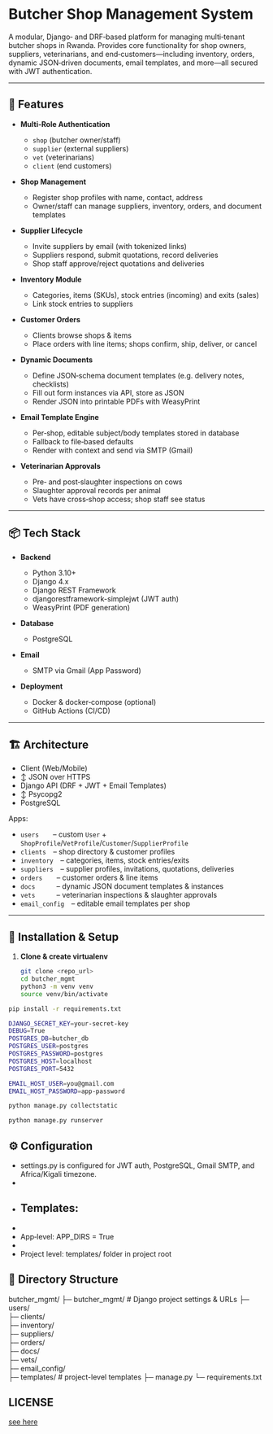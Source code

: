 # Butcher Shop Management System

A modular, Django‑ and DRF‑based platform for managing multi‑tenant butcher shops in Rwanda. Provides core functionality for shop owners, suppliers, veterinarians, and end‑customers—including inventory, orders, dynamic JSON‑driven documents, email templates, and more—all secured with JWT authentication.

---

## 🚀 Features

- **Multi‑Role Authentication**  
  - `shop` (butcher owner/staff)  
  - `supplier` (external suppliers)  
  - `vet` (veterinarians)  
  - `client` (end customers)

- **Shop Management**  
  - Register shop profiles with name, contact, address  
  - Owner/staff can manage suppliers, inventory, orders, and document templates

- **Supplier Lifecycle**  
  - Invite suppliers by email (with tokenized links)  
  - Suppliers respond, submit quotations, record deliveries  
  - Shop staff approve/reject quotations and deliveries

- **Inventory Module**  
  - Categories, items (SKUs), stock entries (incoming) and exits (sales)  
  - Link stock entries to suppliers

- **Customer Orders**  
  - Clients browse shops & items  
  - Place orders with line items; shops confirm, ship, deliver, or cancel

- **Dynamic Documents**  
  - Define JSON‑schema document templates (e.g. delivery notes, checklists)  
  - Fill out form instances via API, store as JSON  
  - Render JSON into printable PDFs with WeasyPrint

- **Email Template Engine**  
  - Per‑shop, editable subject/body templates stored in database  
  - Fallback to file‑based defaults  
  - Render with context and send via SMTP (Gmail)

- **Veterinarian Approvals**  
  - Pre‑ and post‑slaughter inspections on cows  
  - Slaughter approval records per animal  
  - Vets have cross‑shop access; shop staff see status

---

## 📦 Tech Stack

- **Backend**  
  - Python 3.10+  
  - Django 4.x  
  - Django REST Framework  
  - djangorestframework-simplejwt (JWT auth)  
  - WeasyPrint (PDF generation)

- **Database**  
  - PostgreSQL

- **Email**  
  - SMTP via Gmail (App Password)

- **Deployment**  
  - Docker & docker‑compose (optional)  
  - GitHub Actions (CI/CD)

---

## 🏗 Architecture

- Client (Web/Mobile)
- ↕ JSON over HTTPS
- Django API (DRF + JWT + Email Templates)
- ↕ Psycopg2
- PostgreSQL


Apps:
- `users`  – custom `User` + `ShopProfile`/`VetProfile`/`Customer`/`SupplierProfile`  
- `clients` – shop directory & customer profiles  
- `inventory` – categories, items, stock entries/exits  
- `suppliers` – supplier profiles, invitations, quotations, deliveries  
- `orders`  – customer orders & line items  
- `docs`   – dynamic JSON document templates & instances  
- `vets`   – veterinarian inspections & slaughter approvals  
- `email_config` – editable email templates per shop  

---

## 🔧 Installation & Setup

1. **Clone & create virtualenv**
   ```bash
   git clone <repo_url>
   cd butcher_mgmt
   python3 -m venv venv
   source venv/bin/activate
```bash
pip install -r requirements.txt
```
```bash
DJANGO_SECRET_KEY=your-secret-key
DEBUG=True
POSTGRES_DB=butcher_db
POSTGRES_USER=postgres
POSTGRES_PASSWORD=postgres
POSTGRES_HOST=localhost
POSTGRES_PORT=5432

EMAIL_HOST_USER=you@gmail.com
EMAIL_HOST_PASSWORD=app-password

python manage.py collectstatic

python manage.py runserver
```

## ⚙ Configuration
- settings.py is configured for JWT auth, PostgreSQL, Gmail SMTP, and Africa/Kigali timezone.
- 
- ## Templates:
- 
- App‑level: APP_DIRS = True
- 
- Project level: templates/ folder in project root

## 📁 Directory Structure
butcher_mgmt/
├─ butcher_mgmt/        # Django project settings & URLs
├─ users/               
├─ clients/             
├─ inventory/           
├─ suppliers/           
├─ orders/              
├─ docs/                
├─ vets/                
├─ email_config/        
├─ templates/           # project-level templates
├─ manage.py
└─ requirements.txt

## LICENSE 
<a href="LICENSE">see here</a>
